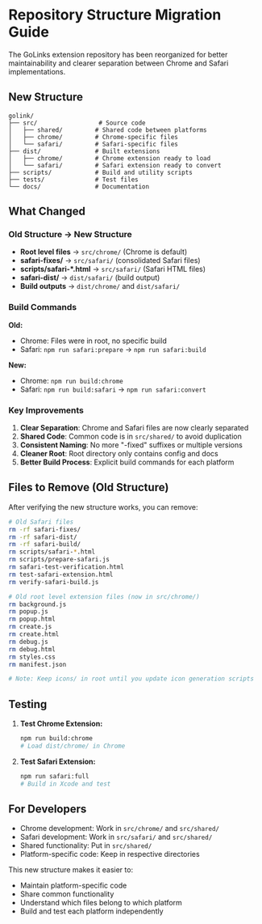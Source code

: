 # Repository Structure Migration Guide

The GoLinks extension repository has been reorganized for better maintainability and clearer separation between Chrome and Safari implementations.

## New Structure

```
golink/
├── src/                 # Source code
│   ├── shared/         # Shared code between platforms
│   ├── chrome/         # Chrome-specific files
│   └── safari/         # Safari-specific files
├── dist/               # Built extensions
│   ├── chrome/         # Chrome extension ready to load
│   └── safari/         # Safari extension ready to convert
├── scripts/            # Build and utility scripts
├── tests/              # Test files
└── docs/               # Documentation
```

## What Changed

### Old Structure → New Structure

- **Root level files** → `src/chrome/` (Chrome is default)
- **safari-fixes/** → `src/safari/` (consolidated Safari files)
- **scripts/safari-*.html** → `src/safari/` (Safari HTML files)
- **safari-dist/** → `dist/safari/` (build output)
- **Build outputs** → `dist/chrome/` and `dist/safari/`

### Build Commands

**Old:**
- Chrome: Files were in root, no specific build
- Safari: `npm run safari:prepare` → `npm run safari:build`

**New:**
- Chrome: `npm run build:chrome`
- Safari: `npm run build:safari` → `npm run safari:convert`

### Key Improvements

1. **Clear Separation**: Chrome and Safari files are now clearly separated
2. **Shared Code**: Common code is in `src/shared/` to avoid duplication
3. **Consistent Naming**: No more "-fixed" suffixes or multiple versions
4. **Cleaner Root**: Root directory only contains config and docs
5. **Better Build Process**: Explicit build commands for each platform

## Files to Remove (Old Structure)

After verifying the new structure works, you can remove:

```bash
# Old Safari files
rm -rf safari-fixes/
rm -rf safari-dist/
rm -rf safari-build/
rm scripts/safari-*.html
rm scripts/prepare-safari.js
rm safari-test-verification.html
rm test-safari-extension.html
rm verify-safari-build.js

# Old root level extension files (now in src/chrome/)
rm background.js
rm popup.js
rm popup.html
rm create.js
rm create.html
rm debug.js
rm debug.html
rm styles.css
rm manifest.json

# Note: Keep icons/ in root until you update icon generation scripts
```

## Testing

1. **Test Chrome Extension:**
   ```bash
   npm run build:chrome
   # Load dist/chrome/ in Chrome
   ```

2. **Test Safari Extension:**
   ```bash
   npm run safari:full
   # Build in Xcode and test
   ```

## For Developers

- Chrome development: Work in `src/chrome/` and `src/shared/`
- Safari development: Work in `src/safari/` and `src/shared/`
- Shared functionality: Put in `src/shared/`
- Platform-specific code: Keep in respective directories

This new structure makes it easier to:
- Maintain platform-specific code
- Share common functionality
- Understand which files belong to which platform
- Build and test each platform independently